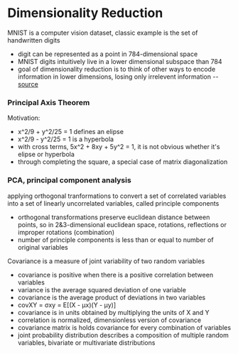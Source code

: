 # Dimensionality Reduction
MNIST is a computer vision dataset, classic example is the set of handwritten digits
- digit can be represented as a point in 784-dimensional space
- MNIST digits intuitively live in a lower dimensional subspace than 784
- goal of dimensionality reduction is to think of other ways to encode information in lower dimensions, losing only irrelevent information -- [source](http://colah.github.io/posts/2014-10-Visualizing-MNIST/)

### Principal Axis Theorem
Motivation:
- x^2/9 + y^2/25 = 1 defines an elipse
- x^2/9 - y^2/25 = 1 is a hyperbola
- with cross terms, 5x^2 + 8xy + 5y^2 = 1, it is not obvious whether it's elipse or hyperbola
- through completing the square, a special case of matrix diagonalization

### PCA, principal component analysis
applying orthogonal tranformations to convert a set of correlated variables into a set of linearly uncorrelated variables, called principle components
- orthogonal transformations preserve euclidean distance between points, so in 2&3-dimensional euclidean space, rotations, reflections or improper rotations (combination)
- number of principle components is less than or equal to number of original variables

Covariance is a measure of joint variability of two random variables
- covariance is positive when there is a positive correlation between variables
- variance is the average squared deviation of one variable
- covariance is the average product of deviations in two variables
- covXY = &sigma;xy = E[(X - &mu;x)(Y - &mu;y)]
- covariance is in units obtained by multiplying the units of X and Y
- correlation is normalized, dimensionless version of covariance
- covariance matrix is holds covariance for every combination of variables
- joint probability distribution describes a composition of multiple random variables, bivariate or multivariate distributions
